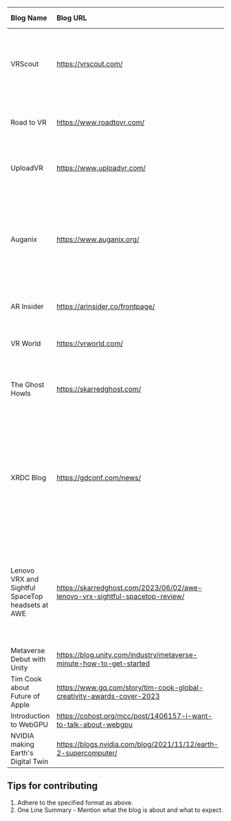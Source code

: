 | Blog Name | Blog URL | One Line Summary |
|:----------|:---------|:---------|
|VRScout|https://vrscout.com/|News and reviews of virtual reality (VR) and augmented reality (AR) products and services.|
|Road to VR|https://www.roadtovr.com/|News and analysis of the VR and AR industries.|
|UploadVR|https://www.uploadvr.com/|News and reviews of VR and AR products and games.|
|Auganix|https://www.auganix.org/|A research and development company that focuses on the development of augmented reality (AR) technologies.|
|AR Insider|https://arinsider.co/frontpage/|News and analysis of the AR industry.|
|VR World|https://vrworld.com/|News and reviews of VR products and games.|
|The Ghost Howls|https://skarredghost.com/|A blog that covers VR, AR, and other immersive technologies.|
|XRDC Blog|https://gdconf.com/news/|A blog that covers the XR Developer Conference (XRDC), an annual conference for developers of VR, AR, and other immersive technologies.|
|Lenovo VRX and Sightful SpaceTop headsets at AWE|https://skarredghost.com/2023/06/02/awe-lenovo-vrx-sightful-spacetop-review/| A review of the Lenovo VRX and Sightful SpaceTop headsets, which were both on display at the Augmented World Expo (AWE) 2023|
|Metaverse Debut with Unity|https://blog.unity.com/industry/metaverse-minute-how-to-get-started||
|Tim Cook about Future of Apple|https://www.gq.com/story/tim-cook-global-creativity-awards-cover-2023||
|Introduction to WebGPU|https://cohost.org/mcc/post/1406157-i-want-to-talk-about-webgpu||
|NVIDIA making Earth's Digital Twin|https://blogs.nvidia.com/blog/2021/11/12/earth-2-supercomputer/||

## Tips for contributing

1. Adhere to the specified format as above.
2. One Line Summary - Mention what the blog is about and what to expect.
